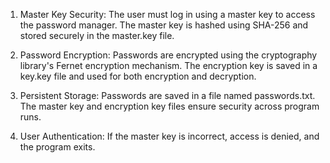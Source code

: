1. Master Key Security:
  The user must log in using a master key to access the password manager.
  The master key is hashed using SHA-256 and stored securely in the master.key file.

2. Password Encryption:
  Passwords are encrypted using the cryptography library's Fernet encryption mechanism.
  The encryption key is saved in a key.key file and used for both encryption and decryption.

3. Persistent Storage:
  Passwords are saved in a file named passwords.txt.
  The master key and encryption key files ensure security across program runs.

4. User Authentication:
  If the master key is incorrect, access is denied, and the program exits.
